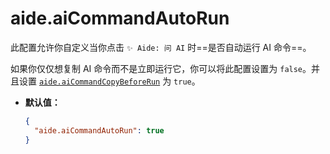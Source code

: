 # aide.aiCommandAutoRun

此配置允许你自定义当你点击 `✨ Aide: 问 AI` 时==是否自动运行 AI 命令==。

如果你仅仅想复制 AI 命令而不是立即运行它，你可以将此配置设置为 `false`。并且设置 [`aide.aiCommandCopyBeforeRun`](./ai-command-copy-before-run.md) 为 `true`。

- **默认值：**

  ```json
  {
    "aide.aiCommandAutoRun": true
  }
  ```
